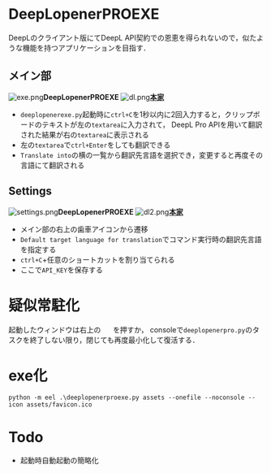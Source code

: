 # DeepLopenerPROEXE  
DeepLのクライアント版にてDeepL API契約での恩恵を得られないので，似たような機能を持つアプリケーションを目指す．  


## メイン部
![exe.png](https://github.com/T3aHat/DeepLopenerPROEXE/raw/main/images/exe.png)__DeepLopenerPROEXE__
![dl.png](https://github.com/T3aHat/DeepLopenerPROEXE/raw/main/images/dl.png)__[本家](https://www.deepl.com/app)__  

* `deeplopenerexe.py`起動時に`ctrl+C`を1秒以内に2回入力すると，クリップボードのテキストが左の`textarea`に入力されて，
DeepL Pro APIを用いて翻訳された結果が右の`textarea`に表示される
* 左の`textarea`で`ctrl+Enter`をしても翻訳できる
* `Translate into`の横の一覧から翻訳先言語を選択でき，変更すると再度その言語にて翻訳される
  
## Settings
![settings.png](https://github.com/T3aHat/DeepLopenerPROEXE/raw/main/images/settings.png)__DeepLopenerPROEXE__
![dl2.png](https://github.com/T3aHat/DeepLopenerPROEXE/raw/main/images/dl2.png)__[本家](https://www.deepl.com/app)__  

* メイン部の右上の歯車アイコンから遷移
* `Default target language for translation`でコマンド実行時の翻訳先言語を指定する
* `ctrl+C`+任意のショートカットを割り当てられる
* ここで`API_KEY`を保存する

# 疑似常駐化
起動したウィンドウは右上の
<img src="https://github.com/T3aHat/DeepLopenerPROEXE/raw/main/assets/cancel.png" width="16px" height="16px">
を押すか，
consoleで`deeplopenerpro.py`のタスクを終了しない限り，閉じても再度最小化して復活する．


# exe化
```
python -m eel .\deeplopenerproexe.py assets --onefile --noconsole --icon assets/favicon.ico
```

# Todo  
* 起動時自動起動の簡略化